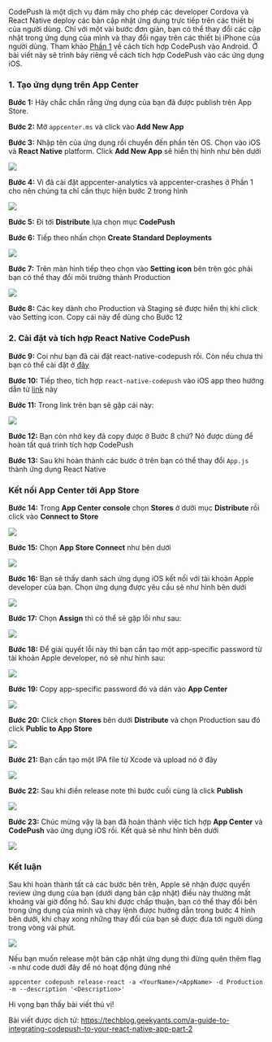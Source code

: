 CodePush là một dịch vụ đám mây cho phép các developer Cordova và React Native deploy các bản cập nhật ứng dụng trực tiếp trên các thiết bị của người dùng. Chỉ với một vài bước đơn giản, bạn có thể thay đổi các cập nhật trong ứng dụng của mình và thay đổi ngay trên các thiết bị iPhone của người dùng. Tham khảo [Phần 1](https://viblo.asia/p/huong-dan-tich-hop-codepush-vao-ung-dung-react-native-phan-1-QpmleeQolrd) về cách tích hợp CodePush vào Android. Ở bài viết này sẽ trình bày riêng về cách tích hợp CodePush vào các ứng dụng iOS.

### 1. Tạo ứng dụng trên App Center

**Bước 1:** Hãy chắc chắn rằng ứng dụng của bạn đã được publish trên App Store.

**Bước 2:** Mở `appcenter.ms` và click vào **Add New App**

**Bước 3:** Nhập tên của ứng dụng rồi chuyển đến phần tên OS. Chọn vào iOS và **React Native** platform. Click **Add New App** sẽ hiển thị hình như bên dưới

![](https://images.viblo.asia/71c3d7e3-a7d3-44f2-b249-9886743d5d73.jpeg)

**Bước 4:** Vì đã cài đặt appcenter-analytics và appcenter-crashes ở Phần 1 cho nên chúng ta chỉ cần thực hiện bước 2 trong hình

![](https://images.viblo.asia/56d58399-3aee-4039-a6ab-b99995dc265d.jpeg)

**Bước 5:** Đi tới **Distribute** lựa chọn mục **CodePush**

**Bước 6:** Tiếp theo nhấn chọn **Create Standard Deployments**

![](https://images.viblo.asia/db43ab56-7f61-4f21-8e8f-ba3178f8d1ad.jpeg)

**Bước 7:** Trên màn hình tiếp theo chọn vào **Setting icon** bên trên góc phải bạn có thể thay đổi môi trường thành Production

![](https://images.viblo.asia/647d4da8-f45a-4dc1-970e-8e197bbe2575.jpeg)

**Bước 8:** Các key dành cho Production và Staging sẽ được hiển thị khi click vào Setting icon. Copy cái này để dùng cho Bước 12

### 2. Cài đặt và tích hợp React Native CodePush

**Bước 9:** Coi như bạn đã cài đặt react-native-codepush rồi. Còn nếu chưa thì bạn có thể cài đặt ở [đây](https://www.npmjs.com/package/react-native-code-push)

**Bước 10:** Tiếp theo, tích hợp `react-native-codepush` vào iOS app theo hướng dẫn từ [link](https://github.com/microsoft/react-native-code-push/blob/HEAD/docs/setup-ios.md) này

**Bước 11:** Trong link trên bạn sẽ gặp cái này:

![](https://images.viblo.asia/4e630ff7-43db-47a9-b521-0f3e8f9e6262.jpeg)

**Bước 12:** Bạn còn nhớ key đã copy được ở Bước 8 chứ? Nó được dùng để hoàn tất quá trình tích hợp CodePush

**Bước 13:** Sau khi hoàn thành các bước ở trên bạn có thể thay đổi `App.js` thành ứng dụng React Native

### Kết nối App Center tới App Store

**Bước 14:** Trong **App Center console** chọn **Stores** ở dưới mục **Distribute** rồi click vào **Connect to Store**

![](https://images.viblo.asia/467e93ad-6b63-4af5-9623-b3df27fa1b46.jpeg)

**Bước 15:** Chọn **App Store Connect** như bên dưới

![](https://images.viblo.asia/192d9094-6144-45db-821e-7825a38eb156.jpeg)

**Bước 16:** Bạn sẽ thấy danh sách ứng dụng iOS kết nối với tài khoản Apple developer của bạn. Chọn ứng dụng được yêu cầu sẽ như hình bên dưới

![](https://images.viblo.asia/4909b26c-6470-4ab2-8dc0-2d5f91333f74.jpeg)

**Bước 17:** Chọn **Assign** thì có thể sẽ gặp lỗi như sau:

![](https://images.viblo.asia/219407e7-4be7-4a12-ae76-3aeb278d54f8.jpeg)

**Bước 18:** Để giải quyết lỗi này thì bạn cần tạo một app-specific password từ tài khoản Apple developer, nó sẽ như hình sau:

![](https://images.viblo.asia/a5c0f346-67ba-4750-9dc2-1e6ff9b2bd3e.jpeg)

**Bước 19:** Copy app-specific password đó và dán vào **App Center** 

![](https://images.viblo.asia/861d2b91-cc07-4e1a-9d25-d316038481f8.jpeg)

**Bước 20:** Click chọn **Stores** bên dưới **Distribute** và chọn Production sau đó click **Public to App Store**

![](https://images.viblo.asia/87693ec1-1e40-450c-a146-b9eef0936cb6.jpeg)

**Bước 21:** Bạn cần tạo một IPA file từ Xcode và upload nó ở đây

![](https://images.viblo.asia/9c071e84-6d2d-423b-b8f0-41da7bc301e8.jpeg)

**Bước 22:** Sau khi điền release note thì bước cuối cùng là click **Publish**

![](https://images.viblo.asia/17c18673-30f9-4fcd-8d84-01143989b26f.jpeg)

**Bước 23:** Chúc mừng vậy là bạn đã hoàn thành việc tích hợp **App Center** và **CodePush** vào ứng dụng iOS rồi. Kết quả sẽ như hình bên dưới

![](https://images.viblo.asia/413a3056-590b-4356-82f6-c96e65db8234.jpeg)

### Kết luận

Sau khi hoàn thành tất cả các bước bên trên, Apple sẽ nhận được quyền review ứng dụng của bạn (dưới dạng bản cập nhật) điều này thường mất khoảng vài giờ đồng hồ. Sau khi được chấp thuận, bạn có thể thay đổi bên trong ứng dụng của mình và chạy lệnh được hướng dẫn trong bước 4 hình bên dưới, khi chạy xong những thay đổi của bạn sẽ được đưa tới người dùng trong vòng vài phút.

![](https://images.viblo.asia/53504648-c0e2-4e33-9bfb-25733ad3181e.jpeg)

Nếu bạn muốn release một bản cập nhật ứng dụng thì đừng quên thêm flag `-m` như code dưới đây để nó hoạt động đúng nhé

```
appcenter codepush release-react -a <YourName>/<AppName> -d Production -m --description '<Description>'
```

Hi vọng bạn thấy bài viết thú vị!


Bài viết được dịch từ: https://techblog.geekyants.com/a-guide-to-integrating-codepush-to-your-react-native-app-part-2
